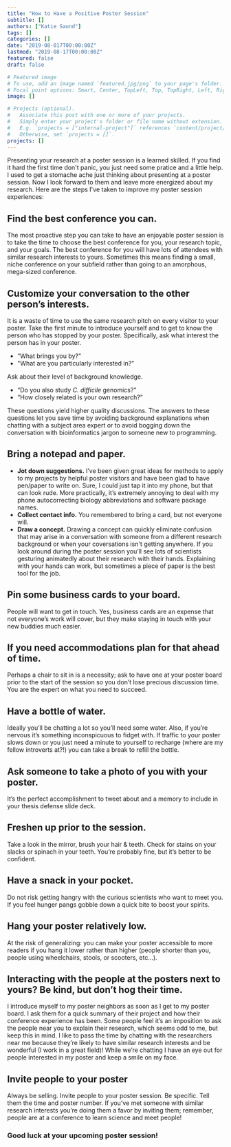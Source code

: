 ```yaml
---
title: "How to Have a Positive Poster Session"
subtitle: []
authors: ["Katie Saund"]
tags: []
categories: []
date: "2019-08-017T00:00:00Z"
lastmod: "2019-08-17T00:00:00Z"
featured: false
draft: false

# Featured image
# To use, add an image named `featured.jpg/png` to your page's folder.
# Focal point options: Smart, Center, TopLeft, Top, TopRight, Left, Right, BottomLeft, Bottom, BottomRight
image: []

# Projects (optional).
#   Associate this post with one or more of your projects.
#   Simply enter your project's folder or file name without extension.
#   E.g. `projects = ["internal-project"]` references `content/project/deep-learning/index.md`.
#   Otherwise, set `projects = []`.
projects: []
---
```


Presenting your research at a poster session is a learned skilled. If you find it hard the first time don't panic, you just need some pratice and a little help. I used to get a stomache ache just thinking about presenting at a poster session. Now I look forward to them and leave more energized about my research. Here are the steps I've taken to improve my poster session experiences:

## Find the best conference you can.
The most proactive step you can take to have an enjoyable poster session is to take the time to choose the best conference for you, your research topic, and your goals. The best conference for you will have lots of attendees with similar research interests to yours. Sometimes this means finding a small, niche conference on your subfield rather than going to an amorphous, mega-sized conference. 

## Customize your conversation to the other person’s interests.
It is a waste of time to use the same research pitch on every visitor to your poster. Take the first minute to introduce yourself and to get to know the person who has stopped by your poster. Specifically, ask what interest the person has in your poster. 

* “What brings you by?” 
* "What are you particularly interested in?” 

Ask about their level of background knowledge. 

* “Do you also study *C. difficile* genomics?” 
* “How closely related is your own research?” 

These questions yield higher quality discussions. The answers to these questions let you save time by avoiding background explanations when chatting with a subject area expert or to avoid bogging down the conversation with bioinformatics jargon to someone new to programming. 

## Bring a notepad and paper.

* **Jot down suggestions.** I’ve been given great ideas for methods to apply to my projects by helpful poster visitors and have been glad to have pen/paper to write on. Sure, I could just tap it into my phone, but that can look rude. More practically, it’s extremely annoying to deal with my phone autocorrecting biology abbreviations and software package names.  
* **Collect contact info.** You remembered to bring a card, but not everyone will.
* **Draw a concept.** Drawing a concept can quickly eliminate confusion that may arise in a conversation with someone from a different research background or when your coversations isn't getting anywhere. If you look around during the poster session you’ll see lots of scientists gesturing animatedly about their research with their hands. Explaining with your hands can work, but sometimes a piece of paper is the best tool for the job.  

## Pin some business cards to your board. 
People will want to get in touch. Yes, business cards are an expense that not everyone’s work will cover, but they make staying in touch with your new buddies much easier. 

## If you need accommodations plan for that ahead of time. 
Perhaps a chair to sit in is a necessity; ask to have one at your poster board prior to the start of the session so you don’t lose precious discussion time. You are the expert on what you need to succeed. 

## Have a bottle of water. 
Ideally you’ll be chatting a lot so you’ll need some water. Also, if you’re nervous it’s something inconspicuous to fidget with. If traffic to your poster slows down or you just need a minute to yourself to recharge (where are my fellow introverts at?!) you can take a break to refill the bottle.  

## Ask someone to take a photo of you with your poster.
It’s the perfect accomplishment to tweet about and a memory to include in your thesis defense slide deck.

## Freshen up prior to the session. 
Take a look in the mirror, brush your hair & teeth. Check for stains on your slacks or spinach in your teeth. You’re probably fine, but it’s better to be confident. 

## Have a snack in your pocket. 
Do not risk getting hangry with the curious scientists who want to meet you. If you feel hunger pangs gobble down a quick bite to boost your spirits. 

## Hang your poster relatively low. 
At the risk of generalizing: you can make your poster accessible to more readers if you hang it lower rather than higher (people shorter than you, people using wheelchairs, stools, or scooters, etc...).

## Interacting with the people at the posters next to yours? Be kind, but don’t hog their time.
I introduce myself to my poster neighbors as soon as I get to my poster board. I ask them for a quick summary of their project and how their conference experience has been. Some people feel it’s an imposition to ask the people near you to explain their research, which seems odd to me, but keep this in mind. I like to pass the time by chatting with the researchers near me because they’re likely to have similar research interests and be wonderful (I work in a great field)! While we’re chatting I have an eye out for people interested in my poster and keep a smile on my face. 

## Invite people to your poster
Always be selling. Invite people to your poster session. Be specific. Tell them the time and poster number. If you’ve met someone with similar research interests you’re doing them a favor by inviting them; remember, people are at a conference to learn science and meet people! 

### Good luck at your upcoming poster session!

